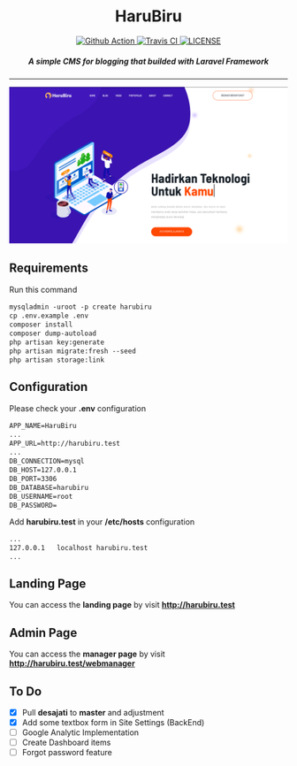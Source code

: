 <h1 align="center">HaruBiru</h1>
<p align="center">
    <a href="https://github.com/anwareset/harubiru/actions">
        <img src="https://github.com/anwareset/harubiru/workflows/buildtest/badge.svg?branch=master" alt="Github Action">
    </a>
    <a href="https://travis-ci.com/anwareset/harubiru">
        <img src="https://travis-ci.com/anwareset/harubiru.svg?branch=master" alt="Travis CI">
    </a>
    <a href="https://github.com/anwareset/harubiru/blob/master/LICENSE">
        <img src="https://img.shields.io/badge/License-GPLv3-blue.svg" alt="LICENSE">
    </a>
</p>
<h5 align="center">A simple CMS for blogging that builded with Laravel Framework</h5>

---

<p align="center">
	<a name="top" href="https://github.com/anwareset/harubiru"><img src="https://github.com/anwareset/harubiru/raw/master/harubiru1.png"></a>
</p>

## Requirements
Run this command
```text
mysqladmin -uroot -p create harubiru
cp .env.example .env
composer install
composer dump-autoload
php artisan key:generate
php artisan migrate:fresh --seed
php artisan storage:link
```

## Configuration
Please check your <b>.env</b> configuration
```text
APP_NAME=HaruBiru
...
APP_URL=http://harubiru.test
...
DB_CONNECTION=mysql
DB_HOST=127.0.0.1
DB_PORT=3306
DB_DATABASE=harubiru
DB_USERNAME=root
DB_PASSWORD=
```

Add <b>harubiru.test</b> in your <b>/etc/hosts</b> configuration
```text
...
127.0.0.1	localhost harubiru.test
...
```

## Landing Page
You can access the <b>landing page</b> by visit <b>http://harubiru.test</b>

## Admin Page
You can access the <b>manager page</b> by visit <b>http://harubiru.test/webmanager</b>

## To Do
- [x] Pull <b>desajati</b> to <b>master</b> and adjustment
- [x] Add some textbox form in Site Settings (BackEnd)
- [ ] Google Analytic Implementation
- [ ] Create Dashboard items
- [ ] Forgot password feature
